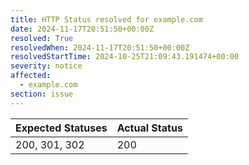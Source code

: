```yaml
---
title: HTTP Status resolved for example.com
date: 2024-11-17T20:51:50+00:00Z
resolved: True
resolvedWhen: 2024-11-17T20:51:50+00:00Z
resolvedStartTime: 2024-10-25T21:09:43.191474+00:00
severity: notice
affected:
  - example.com
section: issue
---
```


| Expected Statuses | Actual Status  |
|-------------------|----------------|
| 200, 301, 302 | 200 |
